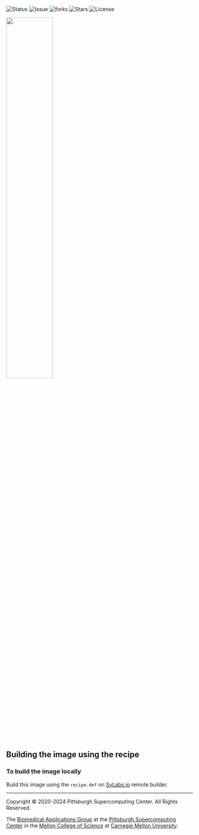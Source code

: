 ![Status](https://github.com/pscedu/apptainer-singularityce/actions/workflows/pretty.yml/badge.svg)
![Issue](https://img.shields.io/github/issues/pscedu/apptainer-singularityce)
![forks](https://img.shields.io/github/forks/pscedu/apptainer-singularityce)
![Stars](https://img.shields.io/github/stars/pscedu/apptainer-singularityce)
![License](https://img.shields.io/github/license/pscedu/apptainer-singularityce)

<img src="https://sylabs.io/wp-content/uploads/2022/10/SingularityLogos_CE.png" width="50%" />

## Building the image using the recipe

### To build the image locally
Build this image using the `recipe.def` on [SyLabs.io](https://sylabs.io/) remote builder.

---
Copyright © 2020-2024 Pittsburgh Supercomputing Center. All Rights Reserved.

The [Biomedical Applications Group](https://www.psc.edu/biomedical-applications/) at the [Pittsburgh Supercomputing
Center](http://www.psc.edu) in the [Mellon College of Science](https://www.cmu.edu/mcs/) at [Carnegie Mellon University](http://www.cmu.edu).
